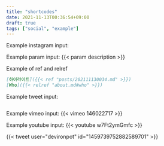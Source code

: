 ```yaml
---
title: "shortcodes"
date: 2021-11-13T00:36:54+09:00
draft: true
tags: ["social", "example"]
---
```


Example instagram input:

Example param input:
{{< param description >}}

Example of ref and relref

```md
[하이라이트]({{< ref "posts/202111130034.md" >}})
[Who]({{< relref "about.md#who" >}})
```

Example tweet input:

```md

```

Example vimeo input:
{{< vimeo 146022717 >}}

Example youtube input:
{{< youtube w7Ft2ymGmfc >}}

{{< tweet user="devironpot" id="1459739752882589701" >}}
